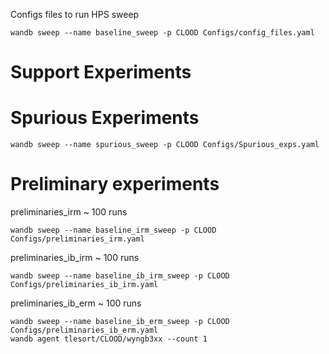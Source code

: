 
Configs files to run HPS sweep

```
wandb sweep --name baseline_sweep -p CLOOD Configs/config_files.yaml 
```


# Support Experiments

# Spurious Experiments

```
wandb sweep --name spurious_sweep -p CLOOD Configs/Spurious_exps.yaml 
```

# Preliminary experiments
preliminaries_irm ~ 100 runs

```
wandb sweep --name baseline_irm_sweep -p CLOOD Configs/preliminaries_irm.yaml 
```

preliminaries_ib_irm ~ 100 runs

```
wandb sweep --name baseline_ib_irm_sweep -p CLOOD Configs/preliminaries_ib_irm.yaml 
```


preliminaries_ib_erm ~ 100 runs

```
wandb sweep --name baseline_ib_erm_sweep -p CLOOD Configs/preliminaries_ib_erm.yaml 
wandb agent tlesort/CLOOD/wyngb3xx --count 1
```